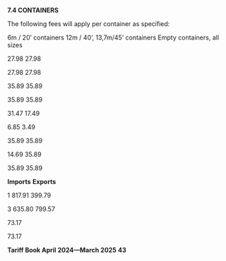 **7.4 CONTAINERS**

The following fees will apply per container as specified:

6m / 20’ containers
12m / 40’, 13,7m/45’ containers
Empty containers, all sizes


27.98                        27.98

27.98                     27.98

35.89                     35.89

35.89                      35.89

31.47                      17.49


6.85                     3.49

35.89                      35.89

14.69                     35.89

35.89 35.89


**Imports** **Exports**

1 817.91                    399.79

3 635.80                     799.57


73.17


73.17


**Tariff Book April 2024—March 2025** **43**